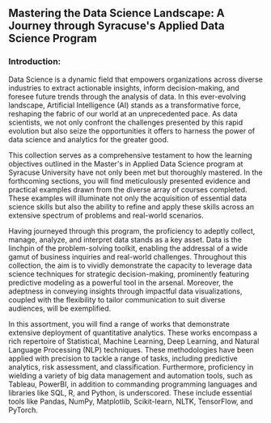 ## Mastering the Data Science Landscape: A Journey through Syracuse's Applied Data Science Program

### Introduction:

Data Science is a dynamic field that empowers organizations across diverse industries to extract actionable insights, inform decision-making, and foresee future trends through the analysis of data. In this ever-evolving landscape, Artificial Intelligence (AI) stands as a transformative force, reshaping the fabric of our world at an unprecedented pace. As data scientists, we not only confront the challenges presented by this rapid evolution but also seize the opportunities it offers to harness the power of data science and analytics for the greater good.

This collection serves as a comprehensive testament to how the learning objectives outlined in the Master's in Applied Data Science program at Syracuse University have not only been met but thoroughly mastered. In the forthcoming sections, you will find meticulously presented evidence and practical examples drawn from the diverse array of courses completed. These examples will illuminate not only the acquisition of essential data science skills but also the ability to refine and apply these skills across an extensive spectrum of problems and real-world scenarios.

Having journeyed through this program, the proficiency to adeptly collect, manage, analyze, and interpret data stands as a key asset. Data is the linchpin of the problem-solving toolkit, enabling the addressal of a wide gamut of business inquiries and real-world challenges. Throughout this collection, the aim is to vividly demonstrate the capacity to leverage data science techniques for strategic decision-making, prominently featuring predictive modeling as a powerful tool in the arsenal. Moreover, the adeptness in conveying insights through impactful data visualizations, coupled with the flexibility to tailor communication to suit diverse audiences, will be exemplified.

In this assortment, you will find a range of works that demonstrate extensive deployment of quantitative analytics. These works encompass a rich repertoire of Statistical, Machine Learning, Deep Learning, and Natural Language Processing (NLP) techniques. These methodologies have been applied with precision to tackle a range of tasks, including predictive analytics, risk assessment, and classification. Furthermore, proficiency in wielding a variety of big data management and automation tools, such as Tableau, PowerBI, in addition to commanding programming languages and libraries like SQL, R, and Python, is underscored. These include essential tools like Pandas, NumPy, Matplotlib, Scikit-learn, NLTK, TensorFlow, and PyTorch. 
